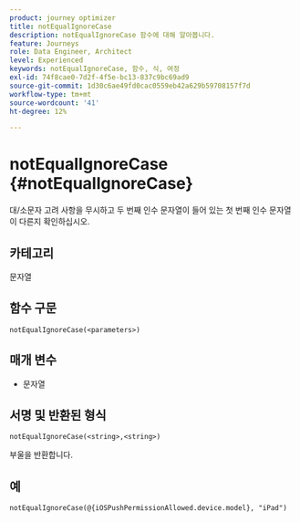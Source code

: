 ```yaml
---
product: journey optimizer
title: notEqualIgnoreCase
description: notEqualIgnoreCase 함수에 대해 알아봅니다.
feature: Journeys
role: Data Engineer, Architect
level: Experienced
keywords: notEqualIgnoreCase, 함수, 식, 여정
exl-id: 74f8cae0-7d2f-4f5e-bc13-837c9bc69ad9
source-git-commit: 1d30c6ae49fd0cac0559eb42a629b59708157f7d
workflow-type: tm+mt
source-wordcount: '41'
ht-degree: 12%

---
```


# notEqualIgnoreCase {#notEqualIgnoreCase}

대/소문자 고려 사항을 무시하고 두 번째 인수 문자열이 들어 있는 첫 번째 인수 문자열이 다른지 확인하십시오.

## 카테고리

문자열

## 함수 구문

`notEqualIgnoreCase(<parameters>)`

## 매개 변수

* 문자열

## 서명 및 반환된 형식

`notEqualIgnoreCase(<string>,<string>)`

부울을 반환합니다.

## 예

`notEqualIgnoreCase(@{iOSPushPermissionAllowed.device.model}, "iPad")`
